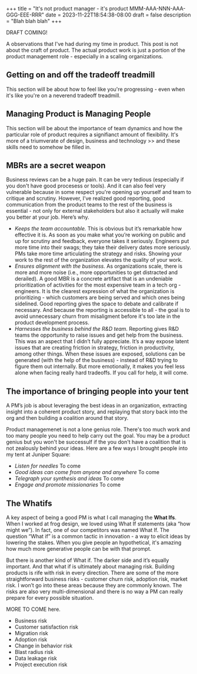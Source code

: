 +++
title = "It's not product manager - it's product MMM-AAA-NNN-AAA-GGG-EEE-RRR"
date = 2023-11-22T18:54:38-08:00
draft = false
description = "Blah blah blah"
+++

DRAFT COMING!

A observations that I've had during my time in product. This post is not about the craft of product. The actual product work is just a portion of the product management role - especially in a scaling organizations. 

## Getting on and off the tradeoff treadmill 

This section will be about how to feel like you're progressing - even when it's like you're on a neverend tradeoff treadmill.

## Managing Product is Managing People 

This section will be about the importance of team dynamics and how the particular role of product requires a signifianct amount of flexibility. It's more of a triumverate of design, business and technology >> and these skills need to somehow be filled in.

## MBRs are a secret weapon 

Business reviews can be a huge pain. It can be very tedious (especially if you don't have good procesess or tools). And it can also feel very vulnerable because in some respect you're opening up yourself and team to critique and scrutiny. However, I’ve realized good reporting, good communication from the product teams to the rest of the business is essential - not only for external stakeholders but also it actually will make you better at your job. Here’s why. 

- *Keeps the team accountable.* This is obvious but it’s remarkable how effective it is. As soon as you make what you’re working on public and up for scrutiny and feedback, everyone takes it seriously. Engineers put more time into their swags; they take their delivery dates more seriously. PMs take more time articulating the strategy and risks. Showing your work to the rest of the organization elevates the quality of your work.
- *Ensures alignment with the business.* As organizations scale, there is more and more noise (i.e., more opportunities to get distracted and derailed). A good MBR is a concrete artifact that is an undeniable prioritization of activities for the most expensive team in a tech org - engineers. It is the clearest expression of what the organization is prioritizing - which customers are being served and which ones being sidelined. Good reporting gives the space to debate and calibrate if necessary. And because the reporting is accessible to all - the goal is to avoid unnecessary churn from misaligment before it's too late in the product development process.
- *Harnesses the business behind the R&D team.* Reporting gives R&D teams the opportunity to raise issues and get help from the business. This was an aspect that I didn’t fully appreciate. It’s a way expose latent issues that are creating friction in strategy, friction in productivity, among other things. When these issues are exposed, solutions can be generated (with the help of the business) - instead of R&D trying to figure them out internally. But more emotionally, it makes you feel less alone when facing really hard tradeoffs. If you call for help, it will come. 

## The importance of bringing people into your tent 

A PM’s job is about leveraging the best ideas in an organization, extracting insight into a coherent product story, and replaying that story back into the org and then building a coalition around that story.

Product managemenet is not a lone genius role. There's too much work and too many people you need to help carry out the goal. You may be a product genius but you won't be successulf if the you don't have a coalition that is not zealously behind your ideas. Here are a few ways I brought people into my tent at Juniper Square: 
- *Listen for needles* To come  
- *Good ideas can come from anyone and anywhere* To come
- *Telegraph your synthesis and ideas* To come
- *Engage and promote missionaries* To come

## The Whatifs 

A key aspect of being a good PM is what I call managing the **What Ifs**. When I worked at frog design, we loved using What If statements (aka “how might we”). In fact, one of our competitors was named What If. The question “What if” is a common tactic in innovation - a way to elicit ideas by lowering the stakes. When you give people an hypothetical, it's amazing how much more generative people can be with that prompt.

But there is another kind of What if. The darker side and it’s equally important. And that what if is ultimately about managing risk. Building products is rife with risk in every direction. There are some of the more straightforward business risks - customer churn risk, adoption risk, market risk. I won’t go into these areas because they are commonly known. The risks are also very multi-dimensional and there is no way a PM can really prepare for every possible situation.

MORE TO COME here.

- Business risk 
- Customer satisfaction risk 
- Migration risk 
- Adoption risk 
- Change in behavior risk 
- Blast radius risk 
- Data leakage risk 
- Project execution risk 
